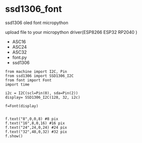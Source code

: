 # ssd1306_font
ssd1306 oled font micropython

upload  file to your micropython driver(ESP8266  ESP32 RP2040 )  
* ASC16
* ASC24
* ASC32
* font.py
* ssd1306

```
from machine import I2C, Pin
from ssd1306 import SSD1306_I2C
from font import Font
import time

i2c = I2C(scl=Pin(0), sda=Pin(2))
display= SSD1306_I2C(128, 32, i2c)

f=Font(display)


f.text("8",0,0,8) #8 pix
f.text("16",8,0,16) #16 pix
f.text("24",24,0,24) #24 pix
f.text("32",48,0,32) #32 pix
f.show()
```
